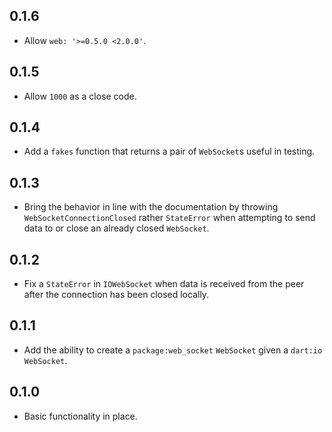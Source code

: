 ## 0.1.6

- Allow `web: '>=0.5.0 <2.0.0'`.

## 0.1.5

- Allow `1000` as a close code.

## 0.1.4

- Add a `fakes` function that returns a pair of `WebSocket`s useful in
  testing.

## 0.1.3

- Bring the behavior in line with the documentation by throwing
  `WebSocketConnectionClosed` rather `StateError` when attempting to send
  data to or close an already closed `WebSocket`.

## 0.1.2

- Fix a `StateError` in `IOWebSocket` when data is received from the peer
  after the connection has been closed locally.

## 0.1.1

- Add the ability to create a `package:web_socket` `WebSocket` given a
  `dart:io` `WebSocket`.

## 0.1.0

- Basic functionality in place.
